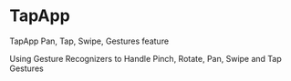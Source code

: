 # TapApp
TapApp Pan, Tap, Swipe, Gestures feature

Using Gesture Recognizers to Handle Pinch, Rotate, Pan, Swipe and Tap Gestures
